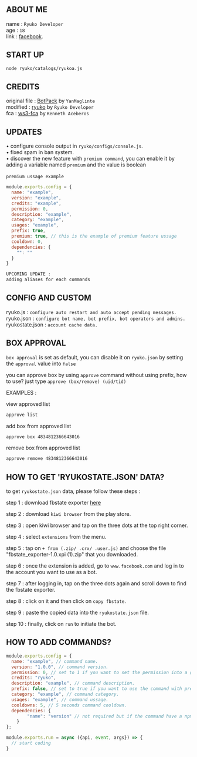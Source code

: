 ## ABOUT ME

name : ```Ryuko Developer```</br>
age : ```18```</br>
link : [facebook](https://www.facebook.com/ryukodev).</br>
## START UP

```txt
node ryuko/catalogs/ryukoa.js
```

## CREDITS

original file : [BotPack](https://replit.com/@YanMaglinte/BotPack?v=1) by ```YanMaglinte```</br>
modified : [ryuko](https://replit.com/@ryukodev/ryuko?v=1) by ```Ryuko Developer```</br>
fca : [ws3-fca](https://www.npmjs.com/package/ws3-fca) by ```Kenneth Aceberos```

## UPDATES

• configure console output in ``ryuko/configs/console.js``.</br>
• fixed spam in ban system.</br>
• discover the new feature with ```premium command```, you can enable it by adding a variable named ```premium``` and the value is boolean</br></br>
```premium ussage example```
```js
module.exports.config = {
  name: "example",
  version: "example",
  credits: "example",
  permission: 0,
  description: "example",
  category: "example",
  usages: "example",
  prefix: true,
  premium: true, // this is the example of premium feature ussage
  cooldown: 0,
  dependencies: {
    "": ""
  }
}
```
```txt
UPCOMING UPDATE :
adding aliases for each commands
```

## CONFIG AND CUSTOM

ryuko.js : ``configure auto restart and auto accept pending messages.``</br>
ryuko.json : ``configure bot name, bot prefix, bot operators and admins.``</br>
ryukostate.json : ``account cache data.``

## BOX APPROVAL

``box approval`` is set as default, you can disable it on ``ryuko.json`` by setting the ``approval`` value into ``false``</br>

you can approve box by using ``approve`` command without using prefix, how to use? just type ``approve (box/remove) (uid/tid)``</br>

EXAMPLES : </br>

view approved list 
```txt 
approve list
```
add box from approved list 
```txt
approve box 4834812366643016
```
remove box from approved list 
```txt
approve remove 4834812366643016
```

## HOW TO GET 'RYUKOSTATE.JSON' DATA?

to get ``ryukostate.json`` data, please follow these steps :</br>

step 1 : download fbstate exporter [here](https://www.mediafire.com/file/vyy6jbo7ul2d3th/fbstate_exporter-1.0.xpi+(1).zip/file)</br>

step 2 : download ``kiwi browser`` from the play store.</br>

step 3 : open kiwi browser and tap on the three dots at the top right corner.</br>

step 4 : select ``extensions`` from the menu.</br>

step 5 : tap on ``+ from (.zip/ .crx/ .user.js)`` and choose the file "fbstate_exporter-1.0.xpi (1).zip" that you downloaded.</br>

step 6 : once the extension is added, go to ``www.facebook.com`` and log in to the account you want to use as a bot.</br>

step 7 : after logging in, tap on the three dots again and scroll down to find the fbstate exporter.</br>

step 8 : click on it and then click on ``copy fbstate``.</br>

step 9 : paste the copied data into the ``ryukostate.json`` file.</br>

step 10 : finally, click on ``run`` to initiate the bot.</br>


## HOW TO ADD COMMANDS?
```js
module.exports.config = {
  name: "example", // command name.
  version: "1.0.0", // command version.
  permission: 0, // set to 1 if you want to set the permission into a group admins, set to 2 if you want to set the permission into a bot admins, set to 3 if you want to set the permission into a bot operators.
  credits: "ryuko",
  description: "example", // command description.
  prefix: false, // set to true if you want to use the command with prefix, set to false if you want to use the commands without prefix.
  category: "example", // command category.
  usages: "example", // command ussage.
  cooldowns: 5, // 5 seconds command cooldown.
  dependencies: {
		"name": "version" // not required but if the command have a npm packages, you can type the package name and version to automatically install the package.
	}
};

module.exports.run = async ({api, event, args}) => {
  // start coding
}
```
